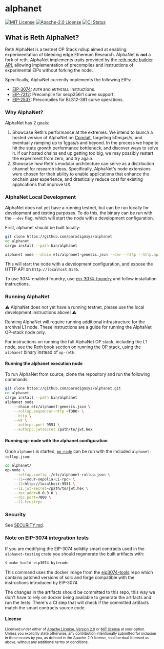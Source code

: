 # alphanet

<!-- [![Crates.io][crates-badge]][crates-io] -->
<!-- [![Downloads][downloads-badge]][crates-io] -->
[![MIT License][mit-badge]][mit-url]
[![Apache-2.0 License][apache-badge]][apache-url]
[![CI Status][actions-badge]][actions-url]

## What is Reth AlphaNet?

Reth AlphaNet is a testnet OP Stack rollup aimed at enabling experimentation of bleeding edge Ethereum Research.
AlphaNet is __not__ a fork of reth.
AlphaNet implements traits provided by the [reth node builder API](https://paradigmxyz.github.io/reth/docs/reth_node_builder/index.html), allowing implementation of precompiles and instructions of experimental EIPs without forking the node.

Specifically, AlphaNet currently implements the following EIPs:
 - [EIP-3074](https://eips.ethereum.org/EIPS/eip-3074): `AUTH` and `AUTHCALL` instructions.
 - [EIP-7212](https://eips.ethereum.org/EIPS/eip-7212): Precompile for secp256r1 curve support.
 - [EIP-2537](https://eips.ethereum.org/EIPS/eip-2537): Precompiles for BLS12-381 curve operations.

### Why AlphaNet?

AlphaNet has 2 goals:
1. Showcase Reth's performance at the extremes. We intend to launch a hosted version of AlphaNet on [Conduit](https://conduit.xyz/), targeting 50mgas/s, and eventually ramping up to 1ggas/s and beyond. In the process we hope to hit the state growth performance bottleneck, and discover ways to solve it. If our hosted chains end up getting too big, we may possibly restart the experiment from zero, and try again.
2. Showcase how Reth's modular architecture can serve as a distribution channel for research ideas. Specifically,
AlphaNet's node extensions were chosen for their ability to enable applications that enhance the onchain user experience, and
drastically reduce cost for existing applications that improve UX.

### AlphaNet Local Development

AlphaNet does not yet have a running testnet, but can be run locally for development and testing purposes. To do this, the binary can be run with the `--dev` flag, which will start the node with a development configuration.

First, alphanet should be built locally:
```bash
git clone https://github.com/paradigmxyz/alphanet
cd alphanet
cargo install --path bin/alphanet
```

```bash
alphanet node --chain etc/alphanet-genesis.json --dev --http --http.api all
```

This will start the node with a development configuration, and expose the HTTP API on `http://localhost:8545`.

To use 3074-enabled foundry, use [eip-3074-foundry](https://github.com/clabby/eip-3074-foundry) and follow installation instructions.

### Running AlphaNet

⚠️ AlphaNet does not yet have a running testnet, please use the local development instructions above! ⚠️

Running AlphaNet will require running additional infrastructure for the archival L1 node. These instructions are a guide for
running the AlphaNet OP-stack node only.

For instructions on running the full AlphaNet OP stack, including the L1 node, see the [Reth book section on running the OP stack](https://paradigmxyz.github.io/reth/run/optimism.html), using the `alphanet` binary instead of `op-reth`.

#### Running the alphanet execution node

To run AlphaNet from source, clone the repository and run the following commands:

```bash
git clone https://github.com/paradigmxyz/alphanet.git
cd alphanet
cargo install --path bin/alphanet
alphanet node
    --chain etc/alphanet-genesis.json \
    --rollup.sequencer-http <TODO> \
    --http \
    --ws \
    --authrpc.port 9551 \
    --authrpc.jwtsecret /path/to/jwt.hex
```

#### Running op-node with the alphanet configuration

Once `alphanet` is started, [`op-node`](https://github.com/ethereum-optimism/optimism/tree/develop/op-node) can be run with the
included `alphanet-rollup.json`:

```bash
cd alphanet/
op-node \
    --rollup.config ./etc/alphanet-rollup.json \
    --l1=<your-sepolia-L1-rpc> \
    --l2=http://localhost:9551 \
    --l2.jwt-secret=/path/to/jwt.hex \
    --rpc.addr=0.0.0.0 \
    --rpc.port=7000 \
    --l1.trustrpc
```

### Security

See [SECURITY.md](SECURITY.md).

### Note on EIP-3074 integration tests

If you are modifying the EIP-3074 solidity smart contracts used in the
`alphanet-testing` crate you should regenerate the built artifacts with:
```bash
$ make build-eip3074-bytecode
```
This command uses the docker image from the [eip3074-tools] repo which contains
patched versions of solc and forge compatible with the instructions introduced
by EIP-3074.

The changes in the artifacts should be committed to this repo, this way we don't
have to rely on docker being available to generate the artifacts and run the
tests. There's a CI step that will check if the committed artifacts match the
smart contracts source code.

#### License

<sup>
Licensed under either of <a href="LICENSE-APACHE">Apache License, Version
2.0</a> or <a href="LICENSE-MIT">MIT license</a> at your option.
</sup>

<br>

<sub>
Unless you explicitly state otherwise, any contribution intentionally submitted
for inclusion in these crates by you, as defined in the Apache-2.0 license,
shall be dual licensed as above, without any additional terms or conditions.
</sub>

<!-- [crates-badge]: https://img.shields.io/crates/v/alphanet.svg -->
<!-- [crates-io]: https://crates.io/crates/alphanet -->
<!-- [downloads-badge]: https://img.shields.io/crates/d/alphanet -->
[mit-badge]: https://img.shields.io/badge/license-MIT-blue.svg
[apache-badge]: https://img.shields.io/badge/license-Apache--2.0-blue.svg
[mit-url]: LICENSE-MIT
[apache-url]: LICENSE-APACHE
[actions-badge]: https://github.com/paradigmxyz/alphanet/workflows/unit/badge.svg
[actions-url]: https://github.com/paradigmxyz/alphanet/actions?query=workflow%3ACI+branch%3Amain
[eip3074-tools]: https://github.com/fgimenez/eip-3074-tools
